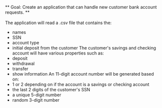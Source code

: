 ** Goal: Create an application that can handle new customer bank account requests. **
<br>
<br>
The application will read a .csv file that contains the:

- names
- SSN
- account type
- initial deposit from the customer
  The customer's savings and checking account will have various properties such as:
- deposit
- withdrawal
- transfer
- show information
  An 11-digit account number will be generated based on:
- 1 or 2 depending on if the account is a savings or checking account
- the last 2 digits of the customer's SSN
- a unique 5-digit number
- random 3-digit number
